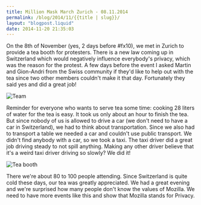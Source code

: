 ```yaml
---
title: Million Mask March Zurich - 08.11.2014
permalink: /blog/2014/11/{{title | slug}}/
layout: "blogpost.liquid"
date: 2014-11-20 21:35:03
---
```


On the 8th of November (yes, 2 days before #fx10), we met in Zurich to provide a tea booth for protesters. There is a new law coming up in Switzerland which would negatively influence everybody's privacy, which was the reason for the protest. A few days before the event I asked Martin and Gion-Andri from the Swiss community if they'd like to help out with the tea since two other members couldn't make it that day. Fortunately they said yes and did a great job!

![Team](https://farm6.staticflickr.com/5616/15741239816_159004e0a9_c.jpg)

Reminder for everyone who wants to serve tea some time: cooking 28 liters of water for the tea is easy. It took us only about an hour to finish the tea. But since nobody of us is allowed to drive a car (we don't need to have a car in Switzerland), we had to think about transportation. Since we also had to transport a table we needed a car and couldn't use public transport. We didn't find anybody with a car, so we took a taxi. The taxi driver did a great job driving steady to not spill anything. Making any other driver believe that it's a weird taxi driver driving so slowly? We did it!

![Tea booth](https://farm6.staticflickr.com/5612/15764950625_e85255849d_c.jpg)

There we're about 80 to 100 people attending. Since Switzerland is quite cold these days, our tea was greatly appreciated. We had a great evening and we're surprised how many people don't know the values of Mozilla. We need to have more events like this and show that Mozilla stands for Privacy.
